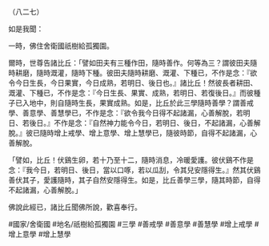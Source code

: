 （八二七）

如是我聞：

一時，佛住舍衛國祇樹給孤獨園。

爾時，世尊告諸比丘：「譬如田夫有三種作田，隨時善作。何等為三？謂彼田夫隨時耕磨，隨時溉灌，隨時下種。彼田夫隨時耕磨、溉灌、下種已，不作是念：『欲令今日生長，今日果實，今日成熟，若明日、後日也。』諸比丘！然彼長者耕田、溉灌、下種已，不作是念：『今日生長、果實、成熟，若明日、若復後日。』而彼種子已入地中，則自隨時生長，果實成熟。如是，比丘於此三學隨時善學？謂善戒學、善意學、善慧學已，不作是念：『欲令我今日得不起諸漏，心善解脫，若明日、若後日。』不作是念：『自然神力能令今日，若明日、後日，不起諸漏，心善解脫。』彼已隨時增上戒學、增上意學、增上慧學已，隨彼時節，自得不起諸漏，心善解脫。

「譬如，比丘！伏鷄生卵，若十乃至十二，隨時消息，冷暖愛護。彼伏鷄不作是念：『我今日，若明日、後日，當以口啄，若以瓜刮，令其兒安隱得生。』然其伏鷄善伏其子，愛護隨時，其子自然安隱得生。如是，比丘善學三學，隨其時節，自得不起諸漏，心善解脫。」

佛說此經已，諸比丘聞佛所說，歡喜奉行。

#國家/舍衛國
#地名/祇樹給孤獨園
#三學
#善戒學
#善意學
#善慧學
#增上戒學
#增上意學
#增上慧學
